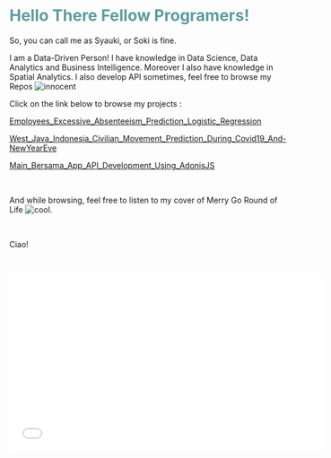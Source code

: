 <!-- #######  YAY, I AM THE SOURCE EDITOR! #########-->
<h1 style="color: #5e9ca0;">Hello There Fellow Programers!</h1>
<p>So, you can call me as Syauki, or Soki is fine.</p>
<p>I am a Data-Driven Person! I have knowledge in Data Science, Data Analytics and Business Intelligence. Moreover I also have knowledge in Spatial Analytics. I also develop API sometimes, feel free to browse my Repos <img src="https://html-online.com/editor/tiny4_9_11/plugins/emoticons/img/smiley-innocent.gif" alt="innocent" /></p>
<p>Click on the link below to browse my projects :</p>
<p><a title="Excessive Absenteeism Prediction" href="https://github.com/uqisdq/Logistic_Regression_Absentteism_Case_365_Careers" target="_blank">Employees_Excessive_Absenteeism_Prediction_Logistic_Regression</a></p>
<p><a title="Movement Prediction Based on Relative Movement Toward Specific Baseline" href="https://github.com/uqisdq/Predicting_West_Java_Civilian_Movement_during_Covid19" target="_blank">West_Java_Indonesia_Civilian_Movement_Prediction_During_Covid19_And-NewYearEve</a></p>
<p><a title="Main Bersama App API Development" href="https://github.com/uqisdq/tugas_akhir_jabar_coding_camp" target="_blank">Main_Bersama_App_API_Development_Using_AdonisJS</a></p>
<p>&nbsp;</p>
<p>And while browsing, feel free to listen to my cover of Merry Go Round of Life <img src="https://html-online.com/editor/tiny4_9_11/plugins/emoticons/img/smiley-cool.gif" alt="cool" />.</p>
<p>&nbsp;</p>
<p>Ciao!</p>
<p>&nbsp;</p>
<p><iframe title="YouTube video player" src="//www.youtube.com/embed/RnFwo2wfnAI" width="560" height="315" frameborder="0" allowfullscreen="allowfullscreen"></iframe></p>
<p><strong>&nbsp;</strong></p>
